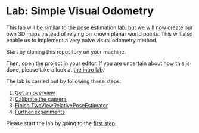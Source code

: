 # Lab: Simple Visual Odometry

This lab will be similar to [the pose estimation lab](https://github.com/tek5030/lab-pose-estimation-py), but we will now create our own 3D maps instead of relying on known planar world points.
This will also enable us to implement a very naive visual odometry method.

Start by cloning this repository on your machine.

Then, open the project in your editor.
If you are uncertain about how this is done, please take a look at [the intro lab].

The lab is carried out by following these steps:
1. [Get an overview](lab-guide/1-get-an-overview.md)
2. [Calibrate the camera](lab-guide/2-calibrate-the-camera.md)
3. [Finish TwoViewRelativePoseEstimator](lab-guide/3-finish-twoviewrelativeposeestimator.md)
4. [Further experiments](lab-guide/4-finish-dltpointsestimator.md)

Please start the lab by going to the [first step](lab-guide/1-get-an-overview.md).

[TEK5030]: https://www.uio.no/studier/emner/matnat/its/TEK5030/
[the intro lab]: https://github.com/tek5030/lab-intro/blob/master/py/lab-guide/1-open-project-in-pycharm.md